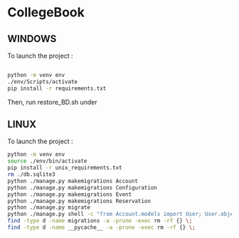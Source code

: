 # CollegeBook

## WINDOWS

To launch the project :
```bash

python -m venv env
./env/Scripts/activate
pip install -r requirements.txt
```
Then, run restore_BD.sh under 

## LINUX
To launch the project : 
```bash
python -m venv env
source ./env/bin/activate
pip install -r unix_requirements.txt
rm ./db.sqlite3
python ./manage.py makemigrations Account
python ./manage.py makemigrations Configuration
python ./manage.py makemigrations Event
python ./manage.py makemigrations Reservation
python ./manage.py migrate
python ./manage.py shell -c "from Account.models import User; User.objects.create_superuser('admin@admin.com', 'adminpassword')"
find -type d -name migrations -a -prune -exec rm -rf {} \;
find -type d -name __pycache__ -a -prune -exec rm -rf {} \;
```
